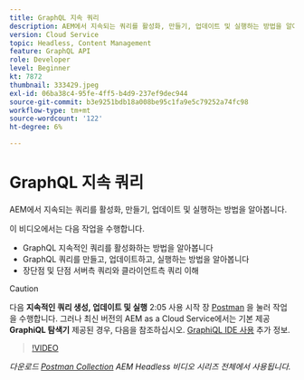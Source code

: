 ```yaml
---
title: GraphQL 지속 쿼리
description: AEM에서 지속되는 쿼리를 활성화, 만들기, 업데이트 및 실행하는 방법을 알아봅니다.
version: Cloud Service
topic: Headless, Content Management
feature: GraphQL API
role: Developer
level: Beginner
kt: 7872
thumbnail: 333429.jpeg
exl-id: 06ba38c4-95fe-4ff5-b4d9-237ef9dec944
source-git-commit: b3e9251bdb18a008be95c1fa9e5c79252a74fc98
workflow-type: tm+mt
source-wordcount: '122'
ht-degree: 6%

---
```


# GraphQL 지속 쿼리

AEM에서 지속되는 쿼리를 활성화, 만들기, 업데이트 및 실행하는 방법을 알아봅니다.

이 비디오에서는 다음 작업을 수행합니다.

+ GraphQL 지속적인 쿼리를 활성화하는 방법을 알아봅니다
+ GraphQL 쿼리를 만들고, 업데이트하고, 실행하는 방법을 알아봅니다
+ 장단점 및 단점 서버측 쿼리와 클라이언트측 쿼리 이해

>[!CAUTION]
>
>다음 **지속적인 쿼리 생성, 업데이트 및 실행** 2:05 사용 시작 장 [Postman](https://www.postman.com/) 을 눌러 작업을 수행합니다. 그러나 최신 버전의 AEM as a Cloud Service에서는 기본 제공 **GraphiQL 탐색기** 제공된 경우, 다음을 참조하십시오. [GraphiQL IDE 사용](https://experienceleague.adobe.com/docs/experience-manager-cloud-service/content/headless/graphql-api/graphiql-ide.html) 추가 정보.


>[!VIDEO](https://video.tv.adobe.com/v/333429?quality=12&learn=on)

_다운로드 [Postman Collection](./assets/aem-headless-video-series.postman_collection.json) AEM Headless 비디오 시리즈 전체에서 사용됩니다._
